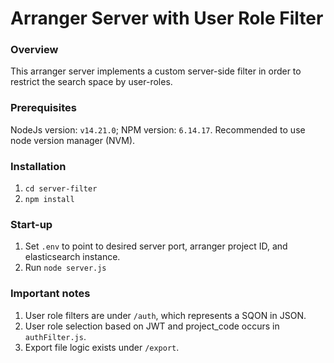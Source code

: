 # Arranger Server with User Role Filter

### Overview

This arranger server implements a custom server-side filter in order to restrict
the search space by user-roles.

### Prerequisites

NodeJs version: `v14.21.0`; NPM version: `6.14.17`. Recommended to use node version manager (NVM).

### Installation

1. `cd server-filter`
2. `npm install`

### Start-up

1. Set `.env` to point to desired server port, arranger project ID, and elasticsearch instance.
2. Run `node server.js`

### Important notes

1. User role filters are under `/auth`, which represents a SQON in JSON.
2. User role selection based on JWT and project_code occurs in `authFilter.js`.
3. Export file logic exists under `/export`.
